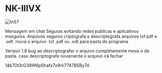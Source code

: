 # NK-IIIVX
![tn57](https://user-images.githubusercontent.com/101123260/157138028-971527a3-77a5-4901-aebe-ce3083f204a8.png)



Mensagem em chat Seguras evitando redes publicas e aplicativos inseguros .Arquivos seguros criptografa e descriptografa arquivos txt  pdf e .odt. mova o arquivo .txt  .pdf  ou .odt para pasta do  programa

Version 1.6 bug ao descriptografar o arquivo completamente mova o da pasta. caso  descriptografe novamente o arquivo irá fechar

14k7Dt3rG39W6pShafx7x9rk7747B5By7d






















